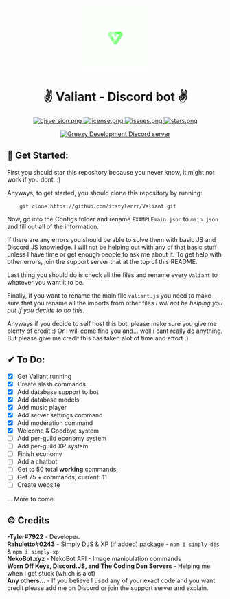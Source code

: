 <div align=center >
<a href="# Get Started"><img src="./Extra/Images/Logos/valiantlogo-green.png" alt="Valiant-logo-circle" height="150px" width="150px" ></a>
</div>
<h1 align=center >✌️ Valiant - Discord bot ✌️ </h1>

<div align=center >
  <a href="https://github.com/discordjs">
    <img src="https://img.shields.io/badge/discord.js-v13.7.0-blue.svg?logo=npm" alt="djsversion.png">
  </a>

  <a href="https://github.com/itstylerrr/Valiant/blob/LICENSE.md">
    <img src="https://img.shields.io/github/license/itstylerrr/Valiant" alt="license.png">
  </a>
  
  <a href="#">
  <img src="https://img.shields.io/github/issues/itstylerrr/Valiant" alt="issues.png"
  </a>
  
  <a href="https://github.com/itstylerrr/Valiant">
  <img src="https://img.shields.io/github/stars/itstylerrr/Valiant" alt="stars.png"
  </a>

<a href="https://discord.gg/a7V6C4dAQj"><img src="https://img.shields.io/discord/971534964527087726?color=5865F2&logo=discord&logoColor=white" alt="Greezy Development Discord server" /></a>

</div>
    
## 👋 Get Started:
First you should star this repository because you never know, it might not work if you dont. :)

Anyways, to get started, you should clone this repository by running:

```
    git clone https://github.com/itstylerrr/Valiant.git
```

Now, go into the Configs folder and rename `EXAMPLEmain.json` to `main.json` and fill out all of the information.

If there are any errors you should be able to solve them with basic JS and Discord.JS knowledge. I will not be helping out with any of that basic stuff unless I have time or get enough people to ask me about it. To get help with other errors, join the support server that at the top of this README.

Last thing you should do is check all the files and rename every `Valiant` to whatever you want it to be.

Finally, if you want to rename the main file `valiant.js` you need to make sure that you rename all the imports from other files _I will not be helping you out if you decide to do this_.

Anyways if you decide to self host this bot, please make sure you give me plenty of credit :) Or I will come find you and... well i cant really do anything. But please give me credit this has taken alot of time and effort :).

## ✔ To Do:

- [x] Get Valiant running
- [x] Create slash commands
- [x] Add database support to bot
- [x] Add database models
- [x] Add music player
- [x] Add server settings command
- [x] Add moderation command
- [x] Welcome & Goodbye system
- [ ] Add per-guild economy system
- [ ] Add per-guild XP system
- [ ] Finish economy
- [ ] Add a chatbot
- [ ] Get to 50 total **working** commands.
- [ ] Get 75 + commands; current: 11
- [ ] Create website

... More to come.

## ©️ Credits

**-Tyler#7922** - Developer. \
**Rahuletto#0243** - Simply DJS & XP (if added) package - `npm i simply-djs` & `npm i simply-xp` \
**NekoBot.xyz** - NekoBot API - Image manipulation commands \
**Worn Off Keys, Discord.JS, and The Coding Den Servers** - Helping me when I get stuck (which is alot) \
**Any others...** - If you believe I used any of your exact code and you want credit please add me on Discord or join the support server and explain.

